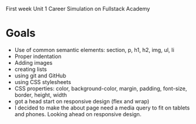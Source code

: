 First week Unit 1 Career Simulation on Fullstack Academy
# Goals
* Use of common semantic elements: section, p, h1, h2, img, ul, li
* Proper indentation 
* Adding images
* creating lists
* using git and GitHub
* using CSS stylesheets
* CSS properties: color, background-color, margin, padding, font-size, border, height, width
* got a head start on responsive design (flex and wrap)
* I decided to make the about page need a media query to fit on tablets and phones. Looking ahead on responsive design.